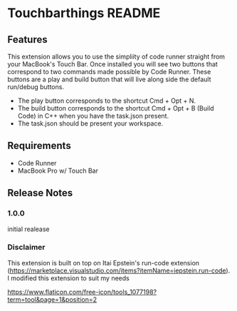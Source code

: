 # Touchbarthings README



## Features

This extension allows you to use the simpliity of code runner straight from your MacBook's Touch Bar. Once installed you will see two buttons that correspond to two commands made possible by Code Runner. These buttons are a play and build  button that will live along side the default run/debug buttons.

- The play button corresponds to the shortcut Cmd + Opt + N.
- The build button corresponds to the shortcut Cmd + Opt + B  (Build Code) in C++ when you have the task.json present.
-  The task.json should be present your workspace.


## Requirements

- Code Runner
- MacBook Pro w/ Touch Bar


## Release Notes


### 1.0.0

initial realease



### Disclaimer
This extension is built on top on Itai Epstein's run-code extension (https://marketplace.visualstudio.com/items?itemName=iepstein.run-code).
I modified this extension to suit my needs 


https://www.flaticon.com/free-icon/tools_1077198?term=tool&page=1&position=2

